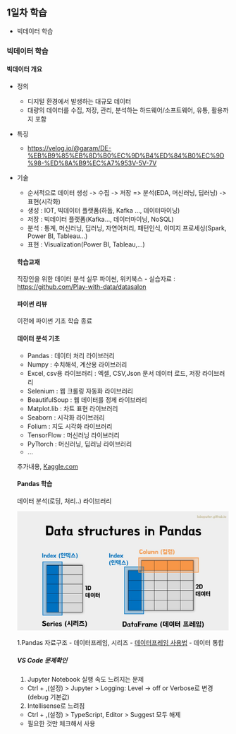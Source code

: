 ## 1일차 학습
- 빅데이터 학습

### 빅데이터 학습

#### 빅데이터 개요
- 정의
    - 디지털 환경에서 발생하는 대규모 데이터
    - 대량의 데이터를 수집, 저장, 관리, 분석하는 하드웨어/소프트웨어, 유통, 활용까지 포함

- 특징    
    - https://velog.io/@garam/DE-%EB%B9%85%EB%8D%B0%EC%9D%B4%ED%84%B0%EC%9D%98-%ED%8A%B9%EC%A7%953V-5V-7V

- 기술
    - 순서적으로 데이터 생성 -> 수집 -> 저장 => 분석(EDA, 머신러닝, 딥러닝) -> 표현(시각화)
    - 생성 : IOT, 빅데이터 플랫폼(하둡, Kafka ..., 데이터마이닝)
    - 저장 : 빅데이터 플랫폼(Kafka..., 데이터마이닝, NoSQL)
    - 분석 : 통계, 머신러닝, 딥러닝, 자연어처리, 패턴인식, 이미지 프로세싱(Spark, Power BI, Tableau...)
    - 표현 : Visualization(Power BI, Tableau,...)

    #### 학습교재
    직장인을 위한 데이터 분석 실무 파이썬, 위키북스
        - 실습자료 :  https://github.com/Play-with-data/datasalon

    #### 파이썬 리뷰
    이전에 파이썬 기초 학습 종료

    #### 데이터 분석 기초
    - Pandas : 데이터 처리 라이브러리
    - Numpy : 수치해석, 계산용 라이브러리
    - Excel, csv용 라이브러리 : 엑셀, CSV,Json 문서 데이터 로드, 저장 라이브러리
    - Selenium : 웹 크롤링 자동화 라이브러리
    - BeautifulSoup : 웹 데이터를 정제 라이브러리
    - Matplot.lib : 차트 표현 라이브러리
    - Seaborn : 시각화 라이브러리
    - Folium : 지도 시각화 라이브러리
    - TensorFlow : 머신러닝 라이브러리
    - PyTtorch : 머신러닝, 딥러닝 라이브러리
    - ...

    추가내용, [Kaggle.com](https://www.Kaggle.com)

    #### Pandas 학습
    데이터 분석(로딩, 처리..) 라이브러리

    ![자료구조](https://raw.githubusercontent.com/YoonChanWo0/bigdata-analysis-2024/main/images/ba001.png)

    1.Pandas 자료구조
        - 데이터프레임, 시리즈 
        - [데이터프레임 사용법](https://github.com/YoonChanWo0/bigdata-analysis-2024/blob/main/Day01.md)
        - 데이터 통합

    ##### VS Code 문제확인
    1. Jupyter Notebook 실행 속도 느려지는 문제
    - Ctrl + ,(설정) > Jupyter > Logging: Level -> off or Verbose로 변경(debug 기본값)
    2. Intellisense로 느려짐
    - Ctrl + ,(설정) > TypeScript, Editor > Suggest 모두 해제
    - 필요한 것만 체크해서 사용

